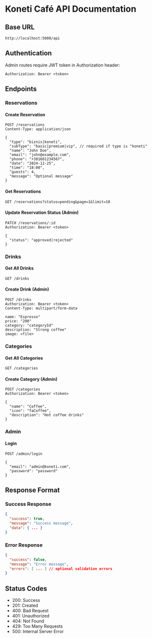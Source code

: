 # Koneti Café API Documentation

## Base URL
```
http://localhost:5000/api
```

## Authentication
Admin routes require JWT token in Authorization header:
```
Authorization: Bearer <token>
```

## Endpoints

### Reservations

#### Create Reservation
```http
POST /reservations
Content-Type: application/json

{
  "type": "biznis|koneti",
  "subType": "basic|premium|vip", // required if type is "koneti"
  "name": "John Doe",
  "email": "john@example.com",
  "phone": "+381601234567",
  "date": "2024-12-25",
  "time": "18:00",
  "guests": 4,
  "message": "Optional message"
}
```

#### Get Reservations
```http
GET /reservations?status=pending&page=1&limit=10
```

#### Update Reservation Status (Admin)
```http
PATCH /reservations/:id
Authorization: Bearer <token>

{
  "status": "approved|rejected"
}
```

### Drinks

#### Get All Drinks
```http
GET /drinks
```

#### Create Drink (Admin)
```http
POST /drinks
Authorization: Bearer <token>
Content-Type: multipart/form-data

name: "Espresso"
price: "200"
category: "categoryId"
description: "Strong coffee"
image: <file>
```

### Categories

#### Get All Categories
```http
GET /categories
```

#### Create Category (Admin)
```http
POST /categories
Authorization: Bearer <token>

{
  "name": "Coffee",
  "icon": "faCoffee",
  "description": "Hot coffee drinks"
}
```

### Admin

#### Login
```http
POST /admin/login

{
  "email": "admin@koneti.com",
  "password": "password"
}
```

## Response Format

### Success Response
```json
{
  "success": true,
  "message": "Success message",
  "data": { ... }
}
```

### Error Response
```json
{
  "success": false,
  "message": "Error message",
  "errors": [ ... ] // optional validation errors
}
```

## Status Codes
- 200: Success
- 201: Created
- 400: Bad Request
- 401: Unauthorized
- 404: Not Found
- 429: Too Many Requests
- 500: Internal Server Error